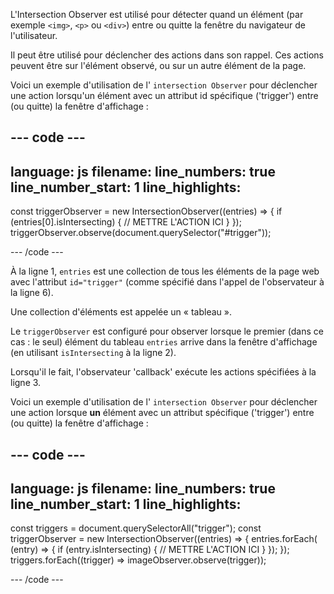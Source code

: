 L'Intersection Observer est utilisé pour détecter quand un élément (par exemple `<img>`, `<p>` ou `<div>`) entre ou quitte la fenêtre du navigateur de l'utilisateur.

Il peut être utilisé pour déclencher des actions dans son rappel. Ces actions peuvent être sur l'élément observé, ou sur un autre élément de la page.

Voici un exemple d'utilisation de l' `intersection Observer` pour déclencher une action lorsqu'un élément avec un attribut id spécifique ('trigger') entre (ou quitte) la fenêtre d'affichage :

--- code ---
---
language: js
filename:
line_numbers: true
line_number_start: 1
line_highlights: 
---

const triggerObserver = new IntersectionObserver((entries) => {
  if (entries[0].isIntersecting) {
    // METTRE L'ACTION ICI
  }
});
triggerObserver.observe(document.querySelector("#trigger"));

--- /code ---

À la ligne 1, `entries` est une collection de tous les éléments de la page web avec l'attribut `id="trigger"` (comme spécifié dans l'appel de l'observateur à la ligne 6).

Une collection d'éléments est appelée un « tableau ».

Le `triggerObserver` est configuré pour observer lorsque le premier (dans ce cas : le seul) élément du tableau `entries` arrive dans la fenêtre d'affichage (en utilisant `isIntersecting` à la ligne 2).

Lorsqu'il le fait, l'observateur 'callback' exécute les actions spécifiées à la ligne 3.

Voici un exemple d'utilisation de l' `intersection Observer` pour déclencher une action lorsque **un** élément avec un attribut spécifique ('trigger') entre (ou quitte) la fenêtre d'affichage :

--- code ---
---
language: js
filename:
line_numbers: true
line_number_start: 1
line_highlights: 
---

const triggers = document.querySelectorAll("trigger");
const triggerObserver = new IntersectionObserver((entries) => {
  entries.forEach(
    (entry) => {
      if (entry.isIntersecting) {
        // METTRE L'ACTION ICI
    }
  });
});
triggers.forEach((trigger) => imageObserver.observe(trigger));

--- /code ---
